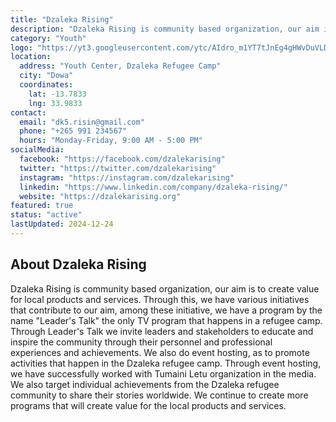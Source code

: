 ```yaml
---
title: "Dzaleka Rising"
description: "Dzaleka Rising is community based organization, our aim is to create value for local products and services."
category: "Youth"
logo: "https://yt3.googleusercontent.com/ytc/AIdro_m1YT7tJnEg4gHWvDuVLDdTRXn3xs1aOHSI4W_Q5j1PQQ=s900-c-k-c0x00ffffff-no-rj"
location:
  address: "Youth Center, Dzaleka Refugee Camp"
  city: "Dowa"
  coordinates:
    lat: -13.7833
    lng: 33.9833
contact:
  email: "dk5.risin@gmail.com"
  phone: "+265 991 234567"
  hours: "Monday-Friday, 9:00 AM - 5:00 PM"
socialMedia:
  facebook: "https://facebook.com/dzalekarising"
  twitter: "https://twitter.com/dzalekarising"
  instagram: "https://instagram.com/dzalekarising"
  linkedin: "https://www.linkedin.com/company/dzaleka-rising/"
  website: "https://dzalekarising.org"
featured: true
status: "active"
lastUpdated: 2024-12-24
---
```


## About Dzaleka Rising

Dzaleka Rising is community based organization, our aim is to create value for local products and services. Through this, we have various initiatives that contribute to our aim, among these initiative, we have a program by the name "Leader's Talk" the only TV program that happens in a refugee camp. Through Leader's Talk we invite leaders and stakeholders to educate and inspire the community through their personnel and professional experiences and achievements. We also do event hosting, as to promote activities that happen in the Dzaleka refugee camp. Through event hosting, we have successfully worked with Tumaini Letu organization in the media. We also target individual achievements from the Dzaleka refugee community to share their stories worldwide. We continue to create more programs that will create value for the local products and services.